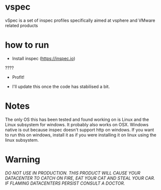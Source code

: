 # vspec
vSpec is a set of inspec profiles specifically aimed at vsphere and VMware related products

# how to run
- Install inspec (https://inspec.io)

????

- Profit!

- I'll update this once the code has stabilised a bit. 

# Notes

The only OS this has been tested and found working on is Linux and the Linux subsystem for windows. It probably also works on OSX. Windows native is out because inspec doesn't support http on windows. If you want to run this on windows, install it as if you were installing it on linux using the linux subsystem. 

# Warning

*DO NOT USE IN PRODUCTION. THIS PRODUCT WILL CAUSE YOUR DATACENTER TO CATCH ON FIRE, EAT YOUR CAT AND STEAL YOUR CAR. IF FLAMING DATACENTERS PERSIST CONSULT A DOCTOR.*
